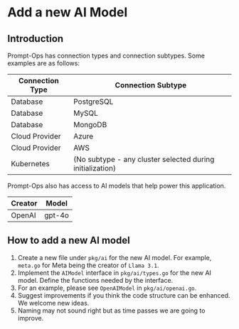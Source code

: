 # Add a new AI Model

## Introduction

Prompt-Ops has connection types and connection subtypes. Some examples are as follows:

| Connection Type | Connection Subtype                                        |
| --------------- | --------------------------------------------------------- |
| Database        | PostgreSQL                                                |
| Database        | MySQL                                                     |
| Database        | MongoDB                                                   |
| Cloud Provider  | Azure                                                     |
| Cloud Provider  | AWS                                                       |
| Kubernetes      | (No subtype - any cluster selected during initialization) |

Prompt-Ops also has access to AI models that help power this application.

| Creator | Model  |
| ------- | ------ |
| OpenAI  | gpt-4o |

## How to add a new AI model

1. Create a new file under `pkg/ai` for the new AI model. For example, `meta.go` for Meta being the creator of `Llama 3.1`.
2. Implement the `AIModel` interface in `pkg/ai/types.go` for the new AI model. Define the functions needed by the interface.
3. For an example, please see `OpenAIModel` in `pkg/ai/openai.go`.
4. Suggest improvements if you think the code structure can be enhanced. We welcome new ideas.
5. Naming may not sound right but as time passes we are going to improve.
